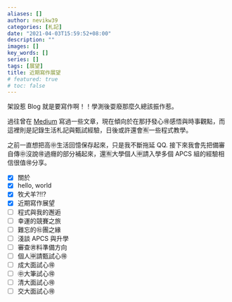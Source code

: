 ```yaml
---
aliases: []
author: nevikw39
categories: [札記]
date: "2021-04-03T15:59:52+08:00"
description: ""
images: []
key_words: []
series: []
tags: [展望]
title: 近期寫作展望
# featured: true
# toc: false
---
```


架設惹 Blog 就是要寫作啊！！學測後耍廢那麼久總該振作惹。

過往曾在 [Medium](https://nevikw39.medium.com/) 寫過一些文章，現在傾向於在那抒發心🉐感悟與時事觀點，而這裡則是記錄生活札記與甄試經驗，日後或許還會🈶️一些程式教學。

之前一直想把高㊥生活回憶保存起來，只是我不斷拖延 QQ. 接下來我會先把備審自傳㊥沒說🉐過癮的部分補起來，還🈶️大學個人🈸請入學多個 APCS 組的經驗相信很值🉐分享。

- [x] 關於
- [x] hello, world
- [x] 牧犬羊⁈⁉
- [x] 近期寫作展望
- [ ] 程式與我的邂逅
- [ ] 幸運的競賽之旅
- [ ] 難忘的㊓團之緣
- [ ] 淺談 APCS 與升學
- [ ] 審查㊮料準備方向
- [ ] 個人🈸請甄試心🉐
- [ ] 成大面試心🉐
- [ ] ㊥大筆試心🉐
- [ ] 清大面試心🉐
- [ ] 交大面試心🉐

